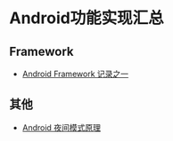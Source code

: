 # Android功能实现汇总

## Framework

- [Android Framework 记录之一]([https://www.jianshu.com/p/a63180d4d235](https://blog.csdn.net/banketree/article/details/24718899)https://blog.csdn.net/banketree/article/details/24718899)

## 其他
- [Android 夜间模式原理](https://www.jianshu.com/p/a63180d4d235)
